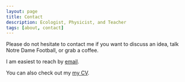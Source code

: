 ```yaml
---
layout: page
title: Contact
description: Ecologist, Physicist, and Teacher
tags: [about, contact]
---
```


Please do not hesitate to contact me if you want to discuss an idea, talk Notre Dame Football, or grab a coffee.

I am easiest to reach by <a id="mail" href="mailto:{{ site.owner.email }}?subject=SCIENCE!">email</a>.

You can also check out my <a href="{{site.url}}/cv">my CV</a>.

